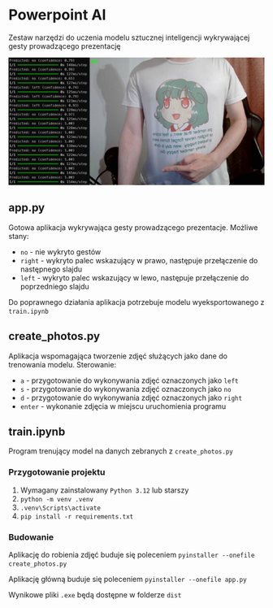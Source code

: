 # Powerpoint AI

Zestaw narzędzi do uczenia modelu sztucznej inteligencji wykrywającej gesty prowadzącego prezentację

![app.py](./doc/app.py.png)

## app.py

Gotowa aplikacja wykrywająca gesty prowadzącego prezentacje. Możliwe stany:

- `no` - nie wykryto gestów
- `right` - wykryto palec wskazujący w prawo, następuje przełączenie do następnego slajdu
- `left` - wykryto palec wskazujący w lewo, następuje przełączenie do poprzedniego slajdu

Do poprawnego działania aplikacja potrzebuje modelu wyeksportowanego z `train.ipynb`

## create_photos.py

Aplikacja wspomagająca tworzenie zdjęć służących jako dane do trenowania modelu. Sterowanie:

- `a` - przygotowanie do wykonywania zdjęć oznaczonych jako `left`
- `s` - przygotowanie do wykonywania zdjęć oznaczonych jako `no`
- `d` - przygotowanie do wykonywania zdjęć oznaczonych jako `right`
- `enter` - wykonanie zdjęcia w miejscu uruchomienia programu

## train.ipynb

Program trenujący model na danych zebranych z `create_photos.py`

### Przygotowanie projektu

1. Wymagany zainstalowany `Python 3.12` lub starszy
2. `python -m venv .venv`
3. `.venv\Scripts\activate`
4. `pip install -r requirements.txt`

### Budowanie

Aplikację do robienia zdjęć buduje się poleceniem `pyinstaller --onefile create_photos.py`

Aplikację główną buduje się poleceniem `pyinstaller --onefile app.py`

Wynikowe pliki `.exe` będą dostępne w folderze `dist`
